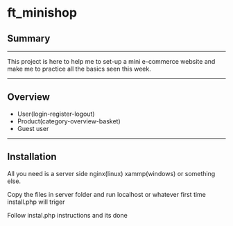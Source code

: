 # ft_minishop

## Summary
---
This project is here to help me to set-up a mini e-commerce website and make me to practice all the basics seen this week.

---

## Overview

* User(login-register-logout)
* Product(category-overview-basket)
* Guest user

---
## Installation

All you need is a server side nginx(linux) xammp(windows) or something else.

Copy the files in server folder and run localhost or whatever first time install.php will triger

Follow instal.php instructions and its done
